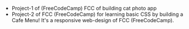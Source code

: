 - Project-1 of (FreeCodeCamp) FCC of building cat photo app
- Project-2 of FCC (FreeCodeCamp) for learning basic CSS by building a Cafe Menu! It's a responsive web-design of FCC (FreeCodeCamp).


